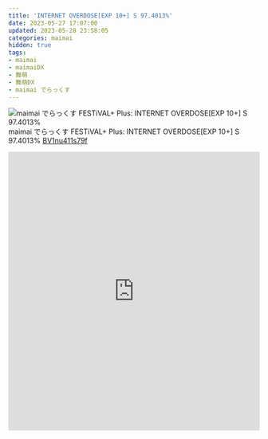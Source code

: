 ```yaml
---
title: 'INTERNET OVERDOSE[EXP 10+] S 97.4013%'
date: 2023-05-27 17:07:00
updated: 2023-05-28 23:58:05
categories: maimai
hidden: true
tags:
- maimai
- maimaiDX
- 舞萌
- 舞萌DX
- maimai でらっくす
---
```

![maimai でらっくす FESTiVAL+ Plus: INTERNET OVERDOSE[EXP 10+] S 97.4013%](https://lfs.libmbr.com/assets/2023/05/29/703bc40a-3c58-47bc-a86b-6c20312fe1c9.webp)  
maimai でらっくす FESTiVAL+ Plus: INTERNET OVERDOSE[EXP 10+] S 97.4013% [BV1nu411s79f](https://b23.tv/BV1nu411s79f)  
<!-- more -->

<iframe id=sbrxp src="https://player.bilibili.com/player.html?aid=529136122&cid=1144185376&page=1" scrolling="no" border="0" frameborder="no" framespacing="0" allowfullscreen="true" style="width: 960px; height: 560px; max-width: 100%"> </iframe>
